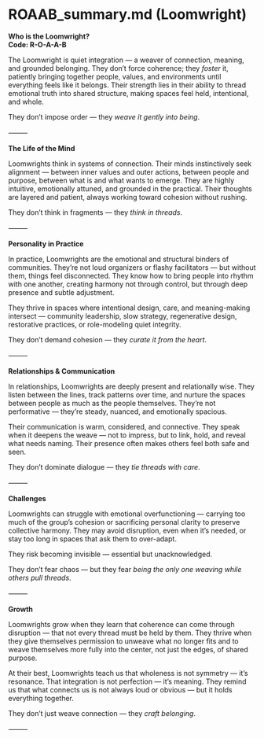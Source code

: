 # ROAAB_summary.md (Loomwright)

**Who is the Loomwright?**  
**Code: R-O-A-A-B**

The Loomwright is quiet integration — a weaver of connection, meaning, and grounded belonging. They don’t force coherence; they *foster* it, patiently bringing together people, values, and environments until everything feels like it belongs. Their strength lies in their ability to thread emotional truth into shared structure, making spaces feel held, intentional, and whole.

They don’t impose order — they *weave it gently into being*.

⸻

**The Life of the Mind**

Loomwrights think in systems of connection. Their minds instinctively seek alignment — between inner values and outer actions, between people and purpose, between what is and what wants to emerge. They are highly intuitive, emotionally attuned, and grounded in the practical. Their thoughts are layered and patient, always working toward cohesion without rushing.

They don’t think in fragments — they *think in threads*.

⸻

**Personality in Practice**

In practice, Loomwrights are the emotional and structural binders of communities. They’re not loud organizers or flashy facilitators — but without them, things feel disconnected. They know how to bring people into rhythm with one another, creating harmony not through control, but through deep presence and subtle adjustment.

They thrive in spaces where intentional design, care, and meaning-making intersect — community leadership, slow strategy, regenerative design, restorative practices, or role-modeling quiet integrity.

They don’t demand cohesion — they *curate it from the heart*.

⸻

**Relationships & Communication**

In relationships, Loomwrights are deeply present and relationally wise. They listen between the lines, track patterns over time, and nurture the spaces between people as much as the people themselves. They’re not performative — they’re steady, nuanced, and emotionally spacious.

Their communication is warm, considered, and connective. They speak when it deepens the weave — not to impress, but to link, hold, and reveal what needs naming. Their presence often makes others feel both safe and seen.

They don’t dominate dialogue — they *tie threads with care*.

⸻

**Challenges**

Loomwrights can struggle with emotional overfunctioning — carrying too much of the group’s cohesion or sacrificing personal clarity to preserve collective harmony. They may avoid disruption, even when it’s needed, or stay too long in spaces that ask them to over-adapt.

They risk becoming invisible — essential but unacknowledged.

They don’t fear chaos — but they fear *being the only one weaving while others pull threads*.

⸻

**Growth**

Loomwrights grow when they learn that coherence can come through disruption — that not every thread must be held by them. They thrive when they give themselves permission to unweave what no longer fits and to weave themselves more fully into the center, not just the edges, of shared purpose.

At their best, Loomwrights teach us that wholeness is not symmetry — it’s resonance. That integration is not perfection — it’s meaning. They remind us that what connects us is not always loud or obvious — but it holds everything together.

They don’t just weave connection — they *craft belonging*.

⸻
